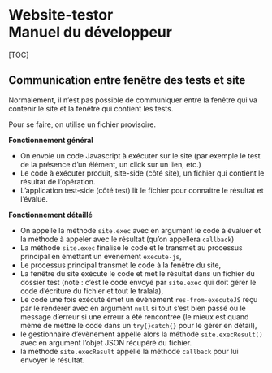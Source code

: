 # Website-testor<br>Manuel du développeur

[TOC]

## Communication entre fenêtre des tests et site

Normalement, il n’est pas possible de communiquer entre la fenêtre qui va contenir le site et la fenêtre qui contient les tests.

Pour se faire, on utilise un fichier provisoire.

**Fonctionnement général**

- On envoie un code Javascript à exécuter sur le site (par exemple le test de la présence d’un élément, un click sur un lien, etc.)
- Le code à exécuter produit, site-side (côté site), un fichier qui contient le résultat de l’opération.
- L’application test-side (côté test) lit le fichier pour connaitre le résultat et l’évalue.

**Fonctionnement détaillé**

- On appelle la méthode `site.exec` avec en argument le code à évaluer et la méthode à appeler avec le résultat (qu’on appellera `callback`)
- La méthode `site.exec` finalise le code et le transmet au processus principal en émettant un évènement `execute-js`,
- Le processus principal transmet le code à la fenêtre du site,
- La fenêtre du site exécute le code et met le résultat dans un fichier du dossier test (note : c’est le code envoyé par `site.exec` qui doit gérer le code d’écriture du fichier et tout le tralala),
- Le code une fois exécuté émet un évènement `res-from-executeJS` reçu par le renderer avec en argument `null` si tout s’est bien passé ou le message d’erreur si une erreur a été rencontrée (le mieux est quand même de mettre le code dans un `try{}catch{}` pour le gérer en détail),
- le gestionnaire d’évènement appelle alors la méthode `site.execResult()` avec en argument l’objet JSON récupéré du fichier.
- la méthode `site.execResult` appelle la méthode `callback` pour lui envoyer le résultat.